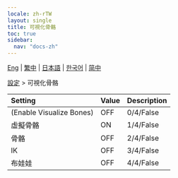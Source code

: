 ```yaml
---
locale: zh-rTW
layout: single
title: 可視化骨骼
toc: true
sidebar:
  nav: "docs-zh"
---
```

[Eng](/dancexr/menu/2025.4/actor/visualize_bones) | [繁中](/tw/dancexr/menu/2025.4/actor/visualize_bones) | [日本語](/jp/dancexr/menu/2025.4/actor/visualize_bones) | [한국어](/kr/dancexr/menu/2025.4/actor/visualize_bones) | [简中](/zh/dancexr/menu/2025.4/actor/visualize_bones)

[設定](../menu#設定) > 可視化骨骼



| Setting | Value | Description |
| :--- | --- | :--- |
| (Enable Visualize Bones) | OFF | 0/4/False
| 虛擬骨骼 | ON | 1/4/False
| 骨骼 | OFF | 2/4/False
| IK | OFF | 3/4/False
| 布娃娃 | OFF | 4/4/False
